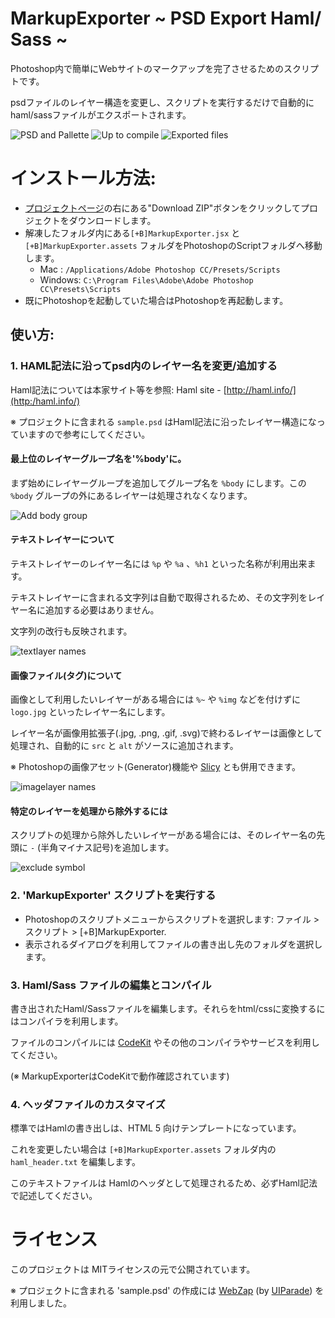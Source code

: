 MarkupExporter   ~ PSD Export Haml/ Sass ~
=====================

Photoshop内で簡単にWebサイトのマークアップを完了させるためのスクリプトです。

psdファイルのレイヤー構造を変更し、スクリプトを実行するだけで自動的にhaml/sassファイルがエクスポートされます。

![PSD and Pallette](https://dl.dropboxusercontent.com/u/15492792/github_resources/psd_and_palette_jp.png)
![Up to compile](https://dl.dropboxusercontent.com/u/15492792/github_resources/psd_to_compile.png)
![Exported files](https://dl.dropboxusercontent.com/u/15492792/github_resources/exported_files_jp.png)

# インストール方法:

* [プロジェクトページ](https://github.com/Jacminik/PSD-Export-Haml-Sass)の右にある"Download ZIP"ボタンをクリックしてプロジェクトをダウンロードします。
* 解凍したフォルダ内にある`[+B]MarkupExporter.jsx` と `[+B]MarkupExporter.assets` フォルダをPhotoshopのScriptフォルダへ移動します。
	* Mac : 		`/Applications/Adobe Photoshop CC/Presets/Scripts`
	* Windows:	`C:\Program Files\Adobe\Adobe Photoshop CC\Presets\Scripts`
* 既にPhotoshopを起動していた場合はPhotoshopを再起動します。

## 使い方:
### 1. HAML記法に沿ってpsd内のレイヤー名を変更/追加する
Haml記法については本家サイト等を参照:
	Haml site -  [http://haml.info/](http:/haml.info/)
 
※ プロジェクトに含まれる `sample.psd` はHaml記法に沿ったレイヤー構造になっていますので参考にしてください。

#### 最上位のレイヤーグループ名を'%body'に。
まず始めにレイヤーグループを追加してグループ名を `%body` にします。この `%body` グループの外にあるレイヤーは処理されなくなります。

![Add body group](https://dl.dropboxusercontent.com/u/15492792/github_resources/add_body_jp.png)


#### テキストレイヤーについて
テキストレイヤーのレイヤー名には `%p` や `%a` 、`%h1` といった名称が利用出来ます。

テキストレイヤーに含まれる文字列は自動で取得されるため、その文字列をレイヤー名に追加する必要はありません。

文字列の改行も反映されます。

![textlayer names](https://dl.dropboxusercontent.com/u/15492792/github_resources/textlayer_jp.png)

#### 画像ファイル(<img>タグ)について
画像として利用したいレイヤーがある場合には `%~` や `%img` などを付けずに `logo.jpg` といったレイヤー名にします。


レイヤー名が画像用拡張子(.jpg, .png, .gif, .svg)で終わるレイヤーは画像として処理され、自動的に `src` と `alt` がソースに追加されます。

※ Photoshopの画像アセット(Generator)機能や [Slicy](http://macrabbit.com/slicy/) とも併用できます。

![imagelayer names](https://dl.dropboxusercontent.com/u/15492792/github_resources/imagelayer_jp.png)

#### 特定のレイヤーを処理から除外するには
スクリプトの処理から除外したいレイヤーがある場合には、そのレイヤー名の先頭に `-` (半角マイナス記号)を追加します。

![exclude symbol](https://dl.dropboxusercontent.com/u/15492792/github_resources/exclude_symbol_jp.png)

### 2. 'MarkupExporter' スクリプトを実行する
* Photoshopのスクリプトメニューからスクリプトを選択します: ファイル > スクリプト > [+B]MarkupExporter.
* 表示されるダイアログを利用してファイルの書き出し先のフォルダを選択します。


### 3. Haml/Sass ファイルの編集とコンパイル
書き出されたHaml/Sassファイルを編集します。それらをhtml/cssに変換するにはコンパイラを利用します。

ファイルのコンパイルには [CodeKit](https://incident57.com/codekit/) やその他のコンパイラやサービスを利用してください。

(※ MarkupExporterはCodeKitで動作確認されています)

### 4. ヘッダファイルのカスタマイズ
標準ではHamlの書き出しは、HTML 5 向けテンプレートになっています。

これを変更したい場合は `[+B]MarkupExporter.assets` フォルダ内の `haml_header.txt` を編集します。

このテキストファイルは Hamlのヘッダとして処理されるため、必ずHaml記法で記述してください。

# ライセンス

このプロジェクトは MITライセンスの元で公開されています。

※ プロジェクトに含まれる 'sample.psd' の作成には [WebZap](http://webzap.uiparade.com/) (by [UIParade](http://www.uiparade.com/)) を利用しました。
